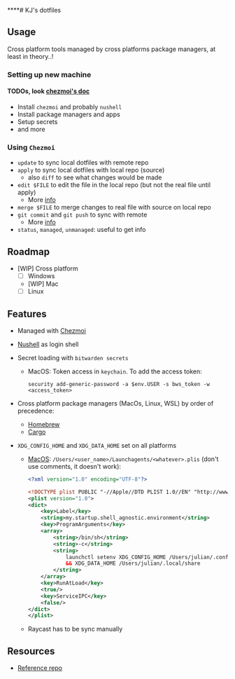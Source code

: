 ****# KJ's dotfiles

## Usage

Cross platform tools managed by cross platforms package managers, at least in theory..!

### Setting up new machine

#### TODOs, look [chezmoi's doc](https://www.chezmoi.io/user-guide/daily-operations/#install-chezmoi-and-your-dotfiles-on-a-new-machine-with-a-single-command)

- Install `chezmoi` and probably `nushell`
- Install package managers and apps
- Setup secrets
- and more

### Using `Chezmoi`

- `update` to sync local dotfiles with remote repo
- `apply` to sync local dotfiles with local repo (source)
  - also `diff` to see what changes would be made
- `edit $FILE` to edit the file in the local repo (but not the real file until apply)
  - More [info](https://www.chezmoi.io/user-guide/frequently-asked-questions/usage/#how-do-i-edit-my-dotfiles-with-chezmoi)
- `merge $FILE` to merge changes to real file with source on local repo
- `git commit` and `git push` to sync with remote
  - More [info](https://www.chezmoi.io/user-guide/frequently-asked-questions/usage/#once-ive-made-a-change-to-the-source-directory-how-do-i-commit-it)
- `status`, `managed`, `unmanaged`: useful to get info

## Roadmap

- [WIP] Cross platform
  - [ ] Windows
  - [WIP] Mac
  - [ ] Linux

## Features

- Managed with [Chezmoi](https://www.chezmoi.io/)
- [Nushell](https://www.nushell.sh/) as login shell

- Secret loading with `bitwarden secrets`
  - MacOS: Token access in `keychain`. To add the access token:

    ```nu
    security add-generic-password -a $env.USER -s bws_token -w <access_token>
    ```

- Cross platform package managers (MacOs, Linux, WSL) by order of precedence:
  - [Homebrew](/dot_config/homebrew/Brewfile)
  - [Cargo](/.chezmoiscripts/run_onchange_install-cargo-bins.nu)

- `XDG_CONFIG_HOME` and `XDG_DATA_HOME` set on all platforms

  - [MacOS](https://github.com/nushell/nushell/discussions/14663#discussioncomment-11876260): `/Users/<user_name>/Launchagents/<whatever>.plis` (don't use comments, it doesn't work):

    ```xml
    <?xml version="1.0" encoding="UTF-8"?>

    <!DOCTYPE plist PUBLIC "-//Apple//DTD PLIST 1.0//EN" "http://www.apple.com/DTDs/PropertyList-1.0.dtd">
    <plist version="1.0">
    <dict>
        <key>Label</key>
        <string>my.startup.shell_agnostic.environment</string>
        <key>ProgramArguments</key>
        <array>
            <string>/bin/sh</string>
            <string>-c</string>
            <string>
                launchctl setenv XDG_CONFIG_HOME /Users/julian/.config
                && XDG_DATA_HOME /Users/julian/.local/share
            </string>
        </array>
        <key>RunAtLoad</key>
        <true/>
        <key>ServiceIPC</key>
        <false/>
    </dict>
    </plist>
    ```

  - Raycast has to be sync manually

## Resources

- [Reference repo](https://github.com/twpayne/dotfiles/tree/master)
